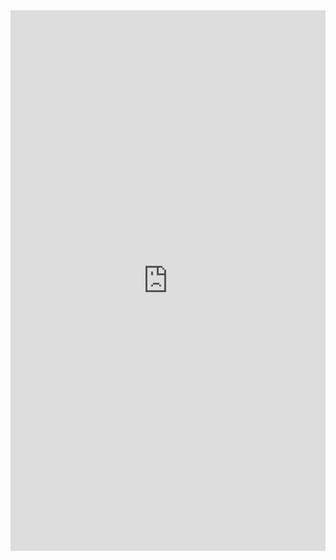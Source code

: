 <iframe src="https://www.linkedin.com/embed/feed/update/urn:li:ugcPost:7203415087179522048" height="865" width="504" frameborder="0" allowfullscreen="" title="Embedded post"></iframe>
